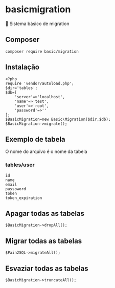 # basicmigration
:pencil: Sistema básico de migration

## Composer
	composer require basic/migration

## Instalação
```
<?php
require 'vendor/autoload.php';
$dir='tables';
$db=[
	'server'=>'localhost',
	'name'=>'test',
	'user'=>'root',
	'password'=>''
];
$BasicMigration=new Basic\Migration($dir,$db);
$BasicMigration->migrate();
```
## Exemplo de tabela
O nome do arquivo é o nome da tabela

### tables/user
```
id
name
email
passoword
token
token_expiration
```

## Apagar todas as tabelas
	$BasicMigration->dropAll();

## Migrar todas as tabelas
	$Pain2SQL->migrateAll();

## Esvaziar todas as tabelas
	$BasicMigration->truncateAll();

